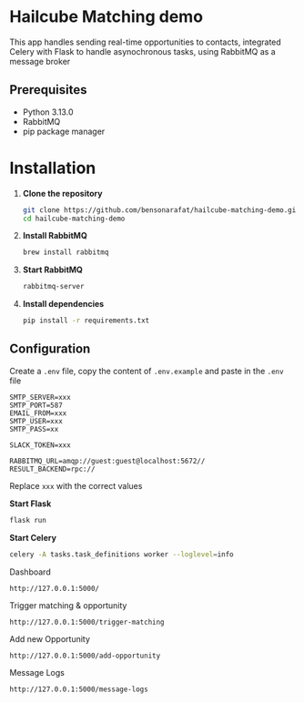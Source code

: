 # Hailcube Matching demo

This app handles sending real-time opportunities to contacts, integrated Celery with Flask to handle asynochronous tasks, using RabbitMQ as a message broker

## Prerequisites
- Python 3.13.0
- RabbitMQ
- pip package manager 

# Installation 

1. **Clone the repository**
   ```bash
   git clone https://github.com/bensonarafat/hailcube-matching-demo.git
   cd hailcube-matching-demo 

2. **Install RabbitMQ**
   ```bash 
   brew install rabbitmq
3. **Start RabbitMQ**
   ```bash
   rabbitmq-server 
   ```
4. **Install dependencies**
   ```bash 
   pip install -r requirements.txt
   ```

## Configuration

Create a `.env` file, copy the content of `.env.example` and paste in the `.env` file 

```env
SMTP_SERVER=xxx
SMTP_PORT=587
EMAIL_FROM=xxx
SMTP_USER=xxx
SMTP_PASS=xx

SLACK_TOKEN=xxx

RABBITMQ_URL=amqp://guest:guest@localhost:5672//
RESULT_BACKEND=rpc://
```

Replace `xxx` with the correct values 

**Start Flask**

```bash 
flask run
```

**Start Celery**
```bash 
celery -A tasks.task_definitions worker --loglevel=info
```

Dashboard 
```
http://127.0.0.1:5000/
```

Trigger matching & opportunity 
```curl
http://127.0.0.1:5000/trigger-matching
```

Add new Opportunity
```curl
http://127.0.0.1:5000/add-opportunity
```

Message Logs
```curl 
http://127.0.0.1:5000/message-logs
```